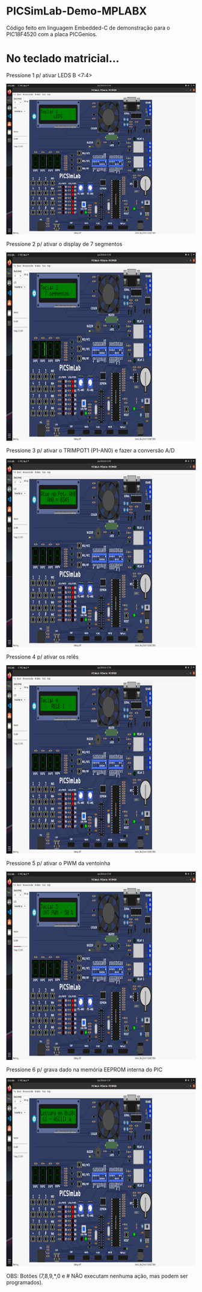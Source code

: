 # PICSimLab-Demo-MPLABX

Código feito em linguagem Embedded-C de demonstração para o PIC18F4520 com a placa PICGenios.

# No teclado matricial...

Pressione 1 p/ ativar LEDS B <7:4>

<img src="botao-1.png" width="700" height="400">

Pressione 2 p/ ativar o display de 7 segmentos

<img src="botao-2.png" width="700" height="500">

Pressione 3 p/ ativar o TRIMPOT1 (P1-AN0) e fazer a conversão A/D

<img src="botao-3.png" width="700" height="500">

Pressione 4 p/ ativar os relês

<img src="botao-4.png" width="700" height="500">

Pressione 5 p/ ativar o PWM da ventoinha

<img src="botao-5.png" width="700" height="500">

Pressione 6 p/ grava dado na memória EEPROM interna do PIC

<img src="botao-6.png" width="700" height="500">

OBS: Botões (7,8,9,*,0 e # NÃO executam nenhuma ação, mas podem ser programados).
